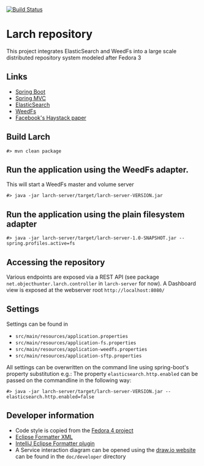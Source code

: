 [![Build Status](https://travis-ci.org/escidoc-ng/escidoc-ng.svg?branch=master)](https://travis-ci.org/escidoc-ng/escidoc-ng)

# Larch repository

This project integrates ElasticSearch and WeedFs into a large scale distributed repository system modeled after Fedora 3

## Links
 * [Spring Boot](http://projects.spring.io/spring-boot/)
 * [Spring MVC](http://projects.spring.io/spring-framework/)
 * [ElasticSearch](http://www.elasticsearch.org/)
 * [WeedFs](https://code.google.com/p/weed-fs/)
 * [Facebook's Haystack paper](http://www.usenix.org/event/osdi10/tech/full_papers/Beaver.pdf)


## Build Larch

```
#> mvn clean package
```

## Run the application using the WeedFs adapter.
This will start a WeedFs master and volume server

```
#> java -jar larch-server/target/larch-server-VERSION.jar
```

## Run the application using the plain filesystem adapter

```
#> java -jar larch-server/target/larch-server-1.0-SNAPSHOT.jar --spring.profiles.active=fs
```

## Accessing the repository

Various endpoints are exposed via a REST API (see package `net.objecthunter.larch.controller` in `larch-server` for now).
A Dashboard view is exposed at the webserver root `http://localhost:8080/`

## Settings
Settings can be found in
 * `src/main/resources/application.properties`
 * `src/main/resources/application-fs.properties`
 * `src/main/resources/application-weedfs.properties`
 * `src/main/resources/application-sftp.properties`

All settings can be overwritten on the command line using spring-boot's property substitution e.g.:
The property `elasticsearch.http.enabled` can be passed on the commandline in the following way:
```
#> java -jar larch-server/target/larch-server-VERSION.jar --elasticsearch.http.enabled=false
```

## Developer information

 * Code style is copied from the [Fedora 4 project](https://wiki.duraspace.org/display/FF/Code+Style+Guide)
 * [Eclipse Formatter XML](https://github.com/fasseg/larch/tree/master/doc/developer/eclipse-larch-formatter.xml)
 * [IntelliJ Eclipse Formatter plugin](http://plugins.jetbrains.com/plugin/6546?pr=)
 * A Service interaction diagram can be opened using the [draw.io website](https://www.draw.io/) can be found in the `doc/developer` directory
 
